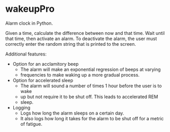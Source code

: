 wakeupPro
=========
Alarm clock in Python.

Given a time, calculate the difference between now and that time. Wait until
that time, then activate an alarm. To deactivate the alarm, the user must
correctly enter the random string that is printed to the screen.

Additional features:
* Option for an acclamitory beep
    - The alarm will make an exponential regression of beeps at varying
    - frequencies to make waking up a more gradual process.
* Option for accelerated sleep
    - The alarm will sound a number of times 1 hour before the user is to wake
    - up but not require it to be shut off. This leads to accelerated REM
    - sleep.
* Logging
    - Logs how long the alarm sleeps on a certain day.
    - It also logs how long it takes for the alarm to be shut off for a metric
      of fatigue.
